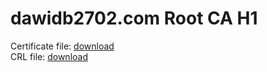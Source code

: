 # dawidb2702.com Root CA H1

Certificate file: [download](https://...)  
CRL file: [download](https://...)